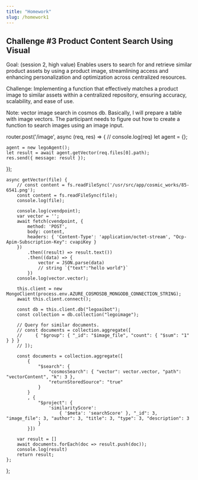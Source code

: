```yaml
---
title: "Homework"
slug: /homework1
---
```


## Challenge #3 Product Content Search Using Visual

Goal: (session 2, high value)
Enables users to search for and retrieve similar product assets by using a product image, streamlining access and enhancing personalization and optimization across centralized resources.

Challenge: 
Implementing a function that effectively matches a product image to similar assets within a centralized repository, ensuring accuracy, scalability, and ease of use.

Note: vector image search in cosmos db. Basically, I will prepare a table with image vectors. The participant needs to figure out how to create a function to search images using an image input.



router.post('/image', async (req, res) => {
    // console.log(req)
    let agent = {};

    agent = new legoAgent();
    let result = await agent.getVector(req.files[0].path);
    res.send({ message: result });
});


    async getVector(file) {
        // const content = fs.readFileSync('/usr/src/app/cosmic_works/85-6541.png');
        const content = fs.readFileSync(file);
        console.log(file);

        console.log(cvendpoint);
        var vector = '';
        await fetch(cvendpoint, {
            method: 'POST',
            body: content,
            headers: { 'Content-Type': 'application/octet-stream', "Ocp-Apim-Subscription-Key": cvapiKey }
        })
            .then((result) => result.text())
            .then((data) => {
                vector = JSON.parse(data)
                // string `{"text":"hello world"}`
            })
        console.log(vector.vector);

        this.client = new MongoClient(process.env.AZURE_COSMOSDB_MONGODB_CONNECTION_STRING);
        await this.client.connect();

        const db = this.client.db("legoaibot");
        const collection = db.collection("legoimage");

        // Query for similar documents.
        // const documents = collection.aggregate([
        //     { "$group": { "_id": "$image_file", "count": { "$sum": "1" } } }
        // ]);     

        const documents = collection.aggregate([
            {
                "$search": {
                    "cosmosSearch": { "vector": vector.vector, "path": "vectorContent", "k": 3 },
                    "returnStoredSource": "true"
                }
            }
            , {
                "$project": {
                    'similarityScore':
                        { '$meta': 'searchScore' }, "_id": 3, "image_file": 3, "author": 3, "title": 3, "type": 3, "description": 3
                }
            }])

        var result = []
        await documents.forEach(doc => result.push(doc));
        console.log(result)
        return result;
    };

};